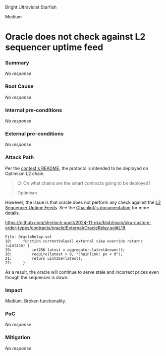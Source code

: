 Bright Ultraviolet Starfish

Medium

# Oracle does not check against L2 sequencer uptime feed

### Summary

_No response_

### Root Cause

_No response_

### Internal pre-conditions

_No response_

### External pre-conditions

_No response_

### Attack Path

Per the [contest's README](https://github.com/sherlock-audit/2024-11-oku-xiaoming9090/tree/main?tab=readme-ov-file#q-on-what-chains-are-the-smart-contracts-going-to-be-deployed), the protocol is intended to be deployed on Optimism L2 chain.

> Q: On what chains are the smart contracts going to be deployed?
>
> Optimism

However, the issue is that oracle does not perform any check against the [L2 Sequencer Uptime Feeds](https://docs.chain.link/data-feeds/l2-sequencer-feeds#overview). See the [Chainlink's documentation](https://docs.chain.link/data-feeds/l2-sequencer-feeds) for more details.

https://github.com/sherlock-audit/2024-11-oku/blob/main/oku-custom-order-types/contracts/oracle/External/OracleRelay.sol#L18

```solidity
File: OracleRelay.sol
18:     function currentValue() external view override returns (uint256) {
19:         int256 latest = aggregator.latestAnswer();
20:         require(latest > 0, "chainlink: px < 0");
21:         return uint256(latest);
22:     }
```

As a result, the oracle will continue to serve stale and incorrect prices even though the sequencer is down.

### Impact

Medium. Broken functionality.

### PoC

_No response_

### Mitigation

_No response_